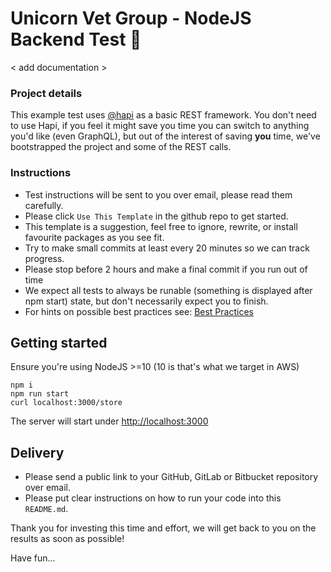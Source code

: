 # Unicorn Vet Group - NodeJS Backend Test :unicorn: 

< add documentation >

### Project details

This example test uses [@hapi](https://hapi.dev) as a basic REST
framework. You don't need to use Hapi, if you feel it might save you
time you can switch to anything you'd like (even GraphQL), but out of
the interest of saving **you** time, we've bootstrapped the project and
some of the REST calls.

### Instructions

- Test instructions will be sent to you over email, please read them
  carefully.
- Please click `Use This Template` in the github repo to get started.
- This template is a suggestion, feel free to ignore, rewrite, or install favourite packages as you see fit.
- Try to make small commits at least every 20 minutes so we can track progress.
- Please stop before 2 hours and make a final commit if you run out of time
- We expect all tests to always be runable (something is displayed after npm start) state, but don't necessarily expect you to finish.
- For hints on possible best practices see:
  [Best Practices](./best_practices.md)


## Getting started

Ensure you're using NodeJS >=10 (10 is that's what we target in AWS)

```
npm i
npm run start
curl localhost:3000/store
```

The server will start under
[http://localhost:3000](http://localhost:3000)


## Delivery

- Please send a public link to your GitHub, GitLab or Bitbucket repository over email.
- Please put clear instructions on how to run your code into this `README.md`.

Thank you for investing this time and effort, we will get back to you on the results as soon as possible!

Have fun...

